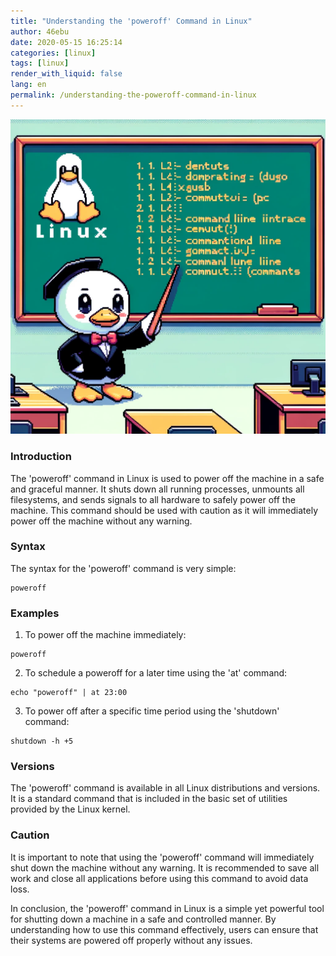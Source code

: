 ```yaml
---
title: "Understanding the 'poweroff' Command in Linux"
author: 46ebu
date: 2020-05-15 16:25:14 
categories: [linux]
tags: [linux]
render_with_liquid: false
lang: en
permalink: /understanding-the-poweroff-command-in-linux
---
```


![Intro](/assets/img/post/linux.png)
### Introduction
The 'poweroff' command in Linux is used to power off the machine in a safe and graceful manner. It shuts down all running processes, unmounts all filesystems, and sends signals to all hardware to safely power off the machine. This command should be used with caution as it will immediately power off the machine without any warning.

### Syntax
The syntax for the 'poweroff' command is very simple:
```
poweroff
```

### Examples
1. To power off the machine immediately:
```
poweroff
```

2. To schedule a poweroff for a later time using the 'at' command:
```
echo "poweroff" | at 23:00
```

3. To power off after a specific time period using the 'shutdown' command:
```
shutdown -h +5
```

### Versions
The 'poweroff' command is available in all Linux distributions and versions. It is a standard command that is included in the basic set of utilities provided by the Linux kernel.

### Caution
It is important to note that using the 'poweroff' command will immediately shut down the machine without any warning. It is recommended to save all work and close all applications before using this command to avoid data loss.

In conclusion, the 'poweroff' command in Linux is a simple yet powerful tool for shutting down a machine in a safe and controlled manner. By understanding how to use this command effectively, users can ensure that their systems are powered off properly without any issues.